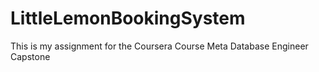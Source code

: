 # LittleLemonBookingSystem

<p>
  This is my assignment for the Coursera Course Meta Database Engineer Capstone 
</p>
